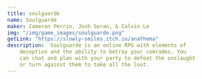 ```yaml
---
title: soulguarde
name: Soulguarde
maker: Cameron Perrin, Josh Soran, & Calvin Le
img: "/img/game_images/soulguarde.png"
getLink: "https://slowly-smiles.itch.io/anathema"
description:  Soulguarde is an online RPG with elements of 
    deception and the ability to betray your comrades. You 
    can chat and plan with your party to defeat the onslaught 
    or turn against them to take all the loot.
---
```


